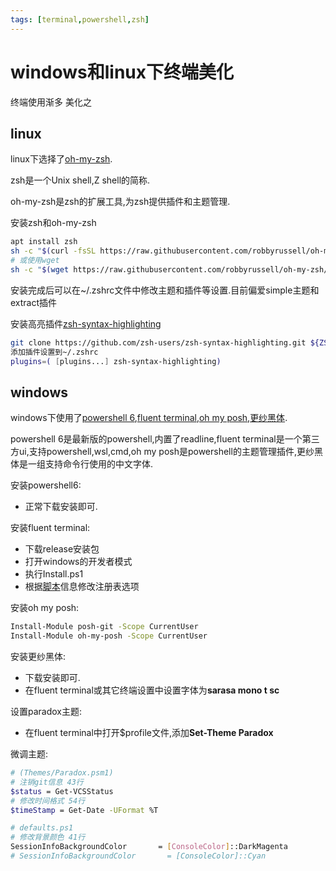 ```yaml
---
tags: [terminal,powershell,zsh]
---
```

# windows和linux下终端美化
终端使用渐多 美化之
<!--more-->
## linux
linux下选择了[oh-my-zsh](https://github.com/robbyrussell/oh-my-zsh).

zsh是一个Unix shell,Z shell的简称.

oh-my-zsh是zsh的扩展工具,为zsh提供插件和主题管理.

安装zsh和oh-my-zsh
```sh
apt install zsh
sh -c "$(curl -fsSL https://raw.githubusercontent.com/robbyrussell/oh-my-zsh/master/tools/install.sh)"
# 或使用wget
sh -c "$(wget https://raw.githubusercontent.com/robbyrussell/oh-my-zsh/master/tools/install.sh -O -)"
```
安装完成后可以在~\/.zshrc文件中修改主题和插件等设置.目前偏爱simple主题和extract插件

安装高亮插件[zsh-syntax-highlighting](https://github.com/zsh-users/zsh-syntax-highlighting)

```sh
git clone https://github.com/zsh-users/zsh-syntax-highlighting.git ${ZSH_CUSTOM:-~/.oh-my-zsh/custom}/plugins/zsh-syntax-highlighting
添加插件设置到~/.zshrc
plugins=( [plugins...] zsh-syntax-highlighting)
```
## windows
windows下使用了[powershell 6](https://docs.microsoft.com/en-us/powershell/scripting/install/installing-powershell-core-on-windows?view=powershell-6),[fluent terminal](https://github.com/felixse/FluentTerminal),[oh my posh](https://github.com/JanDeDobbeleer/oh-my-posh),[更纱黑体](https://github.com/be5invis/Sarasa-Gothic).

powershell 6是最新版的powershell,内置了readline,fluent terminal是一个第三方ui,支持powershell,wsl,cmd,oh my posh是powershell的主题管理插件,更纱黑体是一组支持命令行使用的中文字体.

安装powershell6:
* 正常下载安装即可.

安装fluent terminal:
* 下载release安装包
* 打开windows的开发者模式
* 执行Install.ps1
* 根据[脚本](https://github.com/felixse/FluentTerminal/blob/master/Explorer%20Context%20Menu%20Integration/Install.bat)信息修改注册表选项

安装oh my posh:
```sh
Install-Module posh-git -Scope CurrentUser
Install-Module oh-my-posh -Scope CurrentUser
```

安装更纱黑体:
* 下载安装即可.
* 在fluent terminal或其它终端设置中设置字体为**sarasa mono t sc**

设置paradox主题:
* 在fluent terminal中打开$profile文件,添加**Set-Theme Paradox**

微调主题:
```sh
# (Themes/Paradox.psm1)
# 注销git信息 43行
$status = Get-VCSStatus
# 修改时间格式 54行
$timeStamp = Get-Date -UFormat %T

# defaults.ps1
# 修改背景颜色 41行
SessionInfoBackgroundColor       = [ConsoleColor]::DarkMagenta
# SessionInfoBackgroundColor       = [ConsoleColor]::Cyan
```
